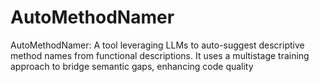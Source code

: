 # AutoMethodNamer
AutoMethodNamer: A tool leveraging LLMs to auto-suggest descriptive method names from functional descriptions. It uses a multistage training approach to bridge semantic gaps, enhancing code quality
